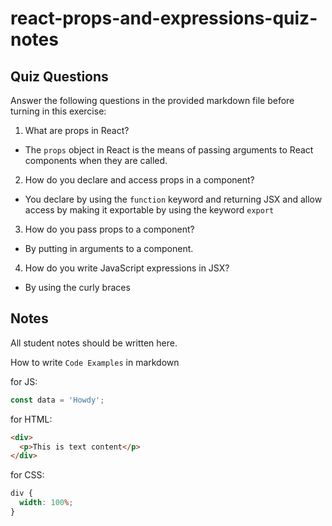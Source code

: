 # react-props-and-expressions-quiz-notes

## Quiz Questions

Answer the following questions in the provided markdown file before turning in this exercise:

1. What are props in React?

- The `props` object in React is the means of passing arguments to React components when they are called.

2. How do you declare and access props in a component?

- You declare by using the `function` keyword and returning JSX and allow access by making it exportable by using the keyword `export`

3. How do you pass props to a component?

- By putting in arguments to a component.

4. How do you write JavaScript expressions in JSX?

- By using the curly braces

## Notes

All student notes should be written here.

How to write `Code Examples` in markdown

for JS:

```javascript
const data = 'Howdy';
```

for HTML:

```html
<div>
  <p>This is text content</p>
</div>
```

for CSS:

```css
div {
  width: 100%;
}
```
